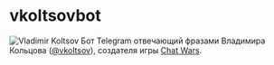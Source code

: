 # vkoltsovbot
![Vladimir Koltsov](http://i.imgur.com/hUaHXYc.gif)
Бот Telegram отвечающий фразами Владимира Кольцова ([@vkoltsov](https://t.me/vkoltsov)), создателя игры [Chat Wars](https://t.me/chatwarsbot).
